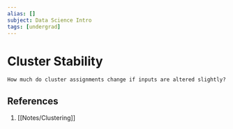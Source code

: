 ```yaml
---
alias: []
subject: Data Science Intro
tags: [undergrad]
---
```

# Cluster Stability


```ad-question
How much do cluster assignments change if inputs are altered slightly?
```

## References
1. [[Notes/Clustering]]